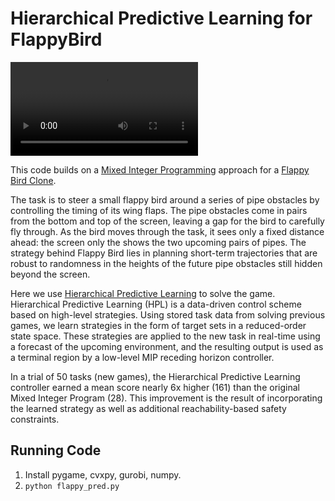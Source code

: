 Hierarchical Predictive Learning for FlappyBird
===============

![A happy flappy boy](FlappyBirdHPL.mp4)

This code builds on a [Mixed Integer Programming](https://github.com/philzook58/FlapPyBird-MPC) approach for a [Flappy Bird Clone](https://github.com/sourabhv/FlapPyBird). 

The task is to steer a small flappy bird around a series of pipe obstacles by controlling the timing of its wing flaps.
The pipe obstacles come in pairs from the bottom and top of the screen, leaving a gap for the bird to carefully fly through. As the bird moves through the task, it sees only a fixed distance ahead: the screen only the shows the two upcoming pairs of pipes.
The strategy behind Flappy Bird lies in planning short-term trajectories that are robust to randomness in the heights of the future pipe obstacles still hidden beyond the screen.

Here we use [Hierarchical Predictive Learning](https://arxiv.org/abs/2005.05948) to solve the game. Hierarchical Predictive Learning (HPL) is a data-driven control scheme based on high-level strategies.
Using stored task data from solving previous games, we learn strategies in the form of target sets in a reduced-order state space. 
These strategies are applied to the new task in real-time using a forecast of the upcoming environment, and the resulting output is used as a terminal region by a low-level MIP receding horizon controller. 

In a trial of 50 tasks (new games), the Hierarchical Predictive Learning controller earned a mean score nearly 6x higher (161) than the original Mixed Integer Program (28). 
This improvement is the result of incorporating the learned strategy as well as additional reachability-based safety constraints. 

Running Code
---------------------------

1. Install pygame, cvxpy, gurobi, numpy. 
2. `python flappy_pred.py`
